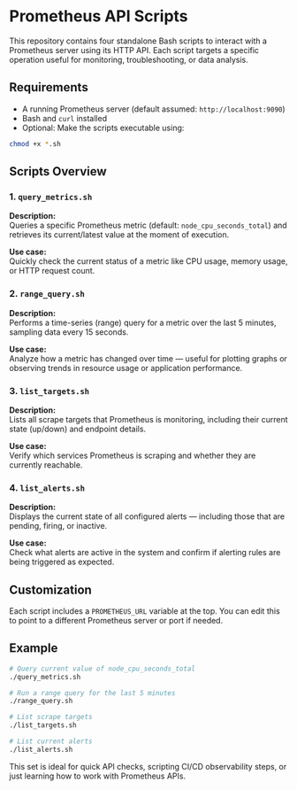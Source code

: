 # Prometheus API Scripts

This repository contains four standalone Bash scripts to interact with a Prometheus server using its HTTP API. Each script targets a specific operation useful for monitoring, troubleshooting, or data analysis.

## Requirements

- A running Prometheus server (default assumed: `http://localhost:9090`)
- Bash and `curl` installed
- Optional: Make the scripts executable using:

```bash
chmod +x *.sh
```

## Scripts Overview

### 1. `query_metrics.sh`
**Description:**  
Queries a specific Prometheus metric (default: `node_cpu_seconds_total`) and retrieves its current/latest value at the moment of execution.

**Use case:**  
Quickly check the current status of a metric like CPU usage, memory usage, or HTTP request count.

### 2. `range_query.sh`
**Description:**  
Performs a time-series (range) query for a metric over the last 5 minutes, sampling data every 15 seconds.

**Use case:**  
Analyze how a metric has changed over time — useful for plotting graphs or observing trends in resource usage or application performance.

### 3. `list_targets.sh`
**Description:**  
Lists all scrape targets that Prometheus is monitoring, including their current state (up/down) and endpoint details.

**Use case:**  
Verify which services Prometheus is scraping and whether they are currently reachable.

### 4. `list_alerts.sh`
**Description:**  
Displays the current state of all configured alerts — including those that are pending, firing, or inactive.

**Use case:**  
Check what alerts are active in the system and confirm if alerting rules are being triggered as expected.

## Customization

Each script includes a `PROMETHEUS_URL` variable at the top. You can edit this to point to a different Prometheus server or port if needed.

## Example

```bash
# Query current value of node_cpu_seconds_total
./query_metrics.sh

# Run a range query for the last 5 minutes
./range_query.sh

# List scrape targets
./list_targets.sh

# List current alerts
./list_alerts.sh
```

This set is ideal for quick API checks, scripting CI/CD observability steps, or just learning how to work with Prometheus APIs.

